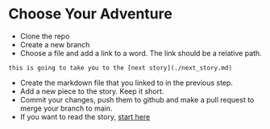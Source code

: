 # Choose Your Adventure

- Clone the repo
- Create a new branch
- Choose a file and add a link to a word. The link should be a relative path.
```
this is going to take you to the [next story](./next_story.md)
```
- Create the markdown file that you linked to in the previous step.
- Add a new piece to the story. Keep it short.
- Commit your changes, push them to github and make a pull request to merge your branch to main.
- If you want to read the story, [start here](./start_here.md)

